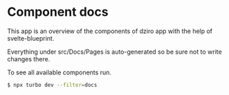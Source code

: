 # Component docs

This app is an overview of the components of dziro app with the help of svelte-blueprint.

Everything under src/Docs/Pages is auto-generated so be sure not to write changes there.


To see all available components run.
```bash
$ npx turbo dev --filter=docs
```
